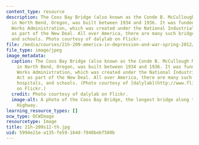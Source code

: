 ```yaml
---
content_type: resource
description: The Coos Bay Bridge (also known as the Conde B. McCullough Memorial Bridge)
  in North Bend, Oregon, was built between 1934 and 1936. It was funded by the Public
  Works Administration, which was created under the National Industrial Recovery Act
  as part of the New Deal. All over America, there are many such bridges, dams, hospitals,
  and schools. Photo courtesy of dalylab on Flickr.
file: /media/courses/21h-209-america-in-depression-and-war-spring-2012/5994e21ea135fe59164d7940bebf580b_21h-209s12-th.jpg
file_type: image/jpeg
image_metadata:
  caption: The Coos Bay Bridge (also known as the Conde B. McCullough Memorial Bridge)
    in North Bend, Oregon, was built between 1934 and 1936. It was funded by the Public
    Works Administration, which was created under the National Industrial Recovery
    Act as part of the New Deal. All over America, there are many such bridges, dams,
    hospitals, and schools. (Photo courtesy of [dalylab](http://www.flickr.com/photos/dalydaly/521106683/)
    on Flickr.)
  credit: Photo courtesy of dalylab on Flickr.
  image-alt: A photo of the Coos Bay Bridge, the longest bridge along the Oregon Coastal
    Highway.
learning_resource_types: []
ocw_type: OCWImage
resourcetype: Image
title: 21h-209s12-th.jpg
uid: 5994e21e-a135-fe59-164d-7940bebf580b
---
```

